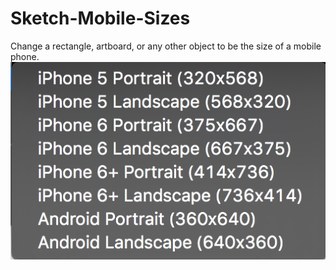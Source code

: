 # Sketch-Mobile-Sizes
Change a rectangle, artboard, or any other object to be the size of a mobile phone.
![Sketch Mobile Sizes](https://github.com/keiwes/Sketch-Mobile-Sizes/blob/master/Sketch-Mobile-Sizes.png)
